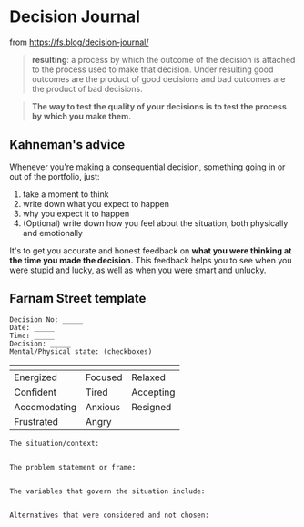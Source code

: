 # Decision Journal
from https://fs.blog/decision-journal/

> **resulting**: a process by which the outcome of the decision is attached to the process used
> to make that decision. Under resulting good outcomes are the product of good decisions and bad
> outcomes are the product of bad decisions.

> **The way to test the quality of your decisions is to test the process by which you make them.**

## Kahneman's advice
Whenever you're making a consequential decision, something going in or out of the portfolio, just:
1. take a moment to think
2. write down what you expect to happen
3. why you expect it to happen 
4. (Optional) write down how you feel about the situation, both physically and emotionally

It's to get you accurate and honest feedback on **what you were thinking at the time you made the
decision.** This feedback helps you to see when you were stupid and lucky, as well as when you
were smart and unlucky. 

## Farnam Street template
```
Decision No: _____
Date: _____
Time: _____
Decision: _____
Mental/Physical state: (checkboxes)
```
| <!-- -->     | <!-- --> | <!-- -->  |
|--------------|----------|-----------|
| Energized    | Focused  | Relaxed   |
| Confident    | Tired    | Accepting |
| Accomodating | Anxious  | Resigned  |
| Frustrated   | Angry    |           |

```
The situation/context: 


The problem statement or frame:


The variables that govern the situation include: 


Alternatives that were considered and not chosen:


```
